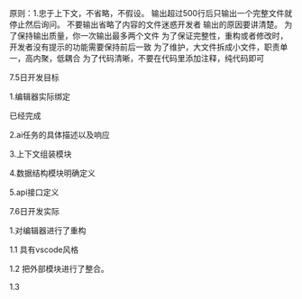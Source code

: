 原则：1.忠于上下文，不省略，不假设。
输出超过500行后只输出一个完整文件就停止然后询问。
不要输出省略了内容的文件迷惑开发者
输出的原因要讲清楚。
为了保持输出质量，你一次输出最多两个文件
为了保证完整性，重构或者修改时，开发者没有提示的功能需要保持前后一致
为了维护，大文件拆成小文件，职责单一，高内聚，低耦合
为了代码清晰，不要在代码里添加注释，纯代码即可

7.5日开发目标

1.编辑器实际绑定

已经完成




2.ai任务的具体描述以及响应

3.上下文组装模块

4.数据结构模块明确定义

5.api接口定义





7.6日开发实际

1.对编辑器进行了重构

1.1 具有vscode风格

1.2 把外部模块进行了整合。

1.3 




